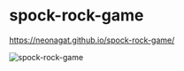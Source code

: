 # spock-rock-game

https://neonagat.github.io/spock-rock-game/

![spock-rock-game](https://user-images.githubusercontent.com/73759315/158802811-eed073c0-4a83-4d64-b2b6-efbb8375223a.png)
